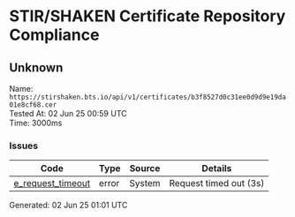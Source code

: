 # STIR/SHAKEN Certificate Repository Compliance

## Unknown

Name: `https://stirshaken.bts.io/api/v1/certificates/b3f8527d0c31ee0d9d9e19da01e8cf68.cer`\
Tested At: 02 Jun 25 00:59 UTC\
Time: 3000ms

### Issues

| Code | Type | Source | Details |
|------|------|--------|---------|
| [e_request_timeout](../../ISSUES/e_request_timeout/README.md) | error | System | Request timed out (3s) |

Generated: 02 Jun 25 01:01 UTC